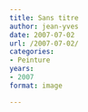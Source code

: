 ```yaml
---
title: Sans titre
author: jean-yves
date: 2007-07-02
url: /2007-07-02/
categories:
- Peinture
years:
- 2007
format: image

---
```

